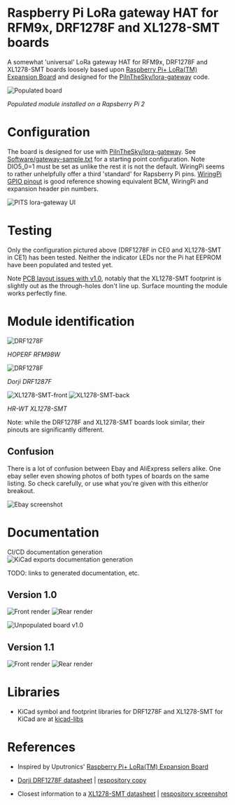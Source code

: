 # Raspberry Pi LoRa gateway HAT for RFM9x, DRF1278F and XL1278-SMT boards

A somewhat 'universal' LoRa gateway HAT for RFM9x, DRF1278F and XL1278-SMT boards loosely based upon [Raspberry Pi+ LoRa(TM) Expansion Board](https://store.uputronics.com/index.php?route=product/product&path=61&product_id=68) and designed for the [PiInTheSky/lora-gateway](https://github.com/PiInTheSky/lora-gateway) code.

![Populated board](Docs/populated.jpg)

_Populated module installed on a Rapsberry Pi 2_

# Configuration

The board is designed for use with [PiInTheSky/lora-gateway](https://github.com/PiInTheSky/lora-gateway). See [Software/gateway-sample.txt](Software/gateway-sample.txt) for a starting point configuration. Note DIO5_0=1 must be set as unlike the rest it is not the default. WiringPi seems to rather unhelpfully offer a third 'standard' for Rapsberry Pi pins. [WiringPi GPIO pinout](https://pinout.xyz/pinout/wiringpi_gpio_pinout) is good reference showing equivalent BCM, WiringPi and expansion header pin numbers.


![PITS lora-gateway UI](https://user-images.githubusercontent.com/1058493/111881324-d326a100-89a7-11eb-81e9-452f6171713a.png)

# Testing

Only the configuration pictured above (DRF1278F in CE0 and XL1278-SMT in CE1) has been tested. Neither the indicator LEDs nor the Pi hat EEPROM have been populated and tested yet.

Note [PCB layout issues with v1.0](https://github.com/matburnham/lora-gateway-pi/issues/1), notably that the XL1278-SMT footprint is slightly out as the through-holes don't line up. Surface mounting the module works perfectly fine.

# Module identification

![DRF1278F](/Docs/RFM98W.jpg)

_HOPERF RFM98W_

![DRF1278F](/Docs/DRF1278F-400x.jpg)

_Dorji DRF1287F_

![XL1278-SMT-front](/Docs/XL1278-SMT-front-200x.jpg) ![XL1278-SMT-back](/Docs/XL1278-SMT-rear-200x.jpg)

_HR-WT XL1278-SMT_

Note: while the DRF1278F and XL1278-SMT boards look similar, their pinouts are significantly different.

## Confusion

There is a lot of confusion between Ebay and AliExpress sellers alike. One ebay seller even showing photos of both types of boards on the same listing. So check carefully, or use what you're given with this either/or breakout.

![Ebay screenshot](/Docs/ebay-hedge-bets.jpg)

# Documentation

CI/CD documentation generation ![KiCad exports documentation generation](https://github.com/matburnham/lora-gateway-pi/actions/workflows/kicad-exports.yml/badge.svg?service=github)

TODO: links to generated documentation, etc.

## Version 1.0

![Front render](/Docs/Render/front_1.0.png)
![Rear render](/Docs/Render/rear_1.0.png)

![Unpopulated board v1.0](/Docs/board_v1.0.jpg)

## Version 1.1

![Front render](/Docs/Render/front_1.1.png)
![Rear render](/Docs/Render/rear_1.1.png)

# Libraries

* KiCad symbol and footprint libraries for DRF1278F and XL1278-SMT for KiCad are at [kicad-libs](https://github.com/matburnham/kicad-libs)

# References

* Inspired by Uputronics' [Raspberry Pi+ LoRa(TM) Expansion Board](https://store.uputronics.com/index.php?route=product/product&path=61&product_id=68)

* [Dorji DRF1278F datasheet](http://www.dorji.com/docs/data/DRF1278F.pdf) | [respository copy](Docs/DRF1278F.pdf)
* Closest information to a [XL1278-SMT datasheet](http://www.hr-wt.com/html_products/XL1278-SMT-59.html) | [respository screenshot](Docs/screencapture-hr-wt-html-products-XL1278-SMT-59-html-2021-02-26-15_49_33.png)
